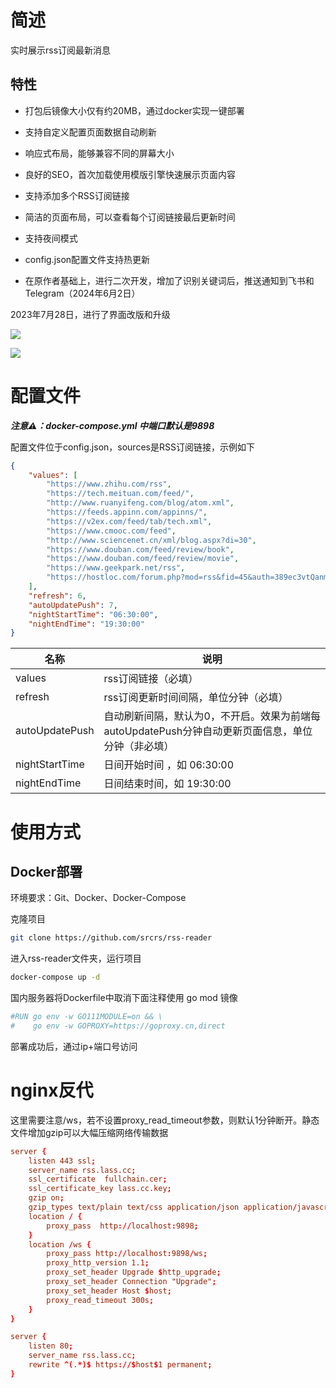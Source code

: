 # 简述

实时展示rss订阅最新消息

## 特性

- 打包后镜像大小仅有约20MB，通过docker实现一键部署

- 支持自定义配置页面数据自动刷新

- 响应式布局，能够兼容不同的屏幕大小

- 良好的SEO，首次加载使用模版引擎快速展示页面内容

- 支持添加多个RSS订阅链接

- 简洁的页面布局，可以查看每个订阅链接最后更新时间

- 支持夜间模式

- config.json配置文件支持热更新

- 在原作者基础上，进行二次开发，增加了识别关键词后，推送通知到飞书和Telegram（2024年6月2日）

  
2023年7月28日，进行了界面改版和升级

![](pc.png)

![](mobile.png)

# 配置文件

***注意⚠：docker-compose.yml 中端口默认是9898***

配置文件位于config.json，sources是RSS订阅链接，示例如下

```json
{
    "values": [
        "https://www.zhihu.com/rss",
        "https://tech.meituan.com/feed/",
        "http://www.ruanyifeng.com/blog/atom.xml",
        "https://feeds.appinn.com/appinns/",
        "https://v2ex.com/feed/tab/tech.xml",
        "https://www.cmooc.com/feed",
        "http://www.sciencenet.cn/xml/blog.aspx?di=30",
        "https://www.douban.com/feed/review/book",
        "https://www.douban.com/feed/review/movie",
        "https://www.geekpark.net/rss",
        "https://hostloc.com/forum.php?mod=rss&fid=45&auth=389ec3vtQanmEuRoghE%2FpZPWnYCPmvwWgSa7RsfjbQ%2BJpA%2F6y6eHAx%2FKqtmPOg"
    ],
    "refresh": 6,
    "autoUpdatePush": 7,
    "nightStartTime": "06:30:00",
    "nightEndTime": "19:30:00"
}
```

名称 | 说明
-|-
values | rss订阅链接（必填）
refresh | rss订阅更新时间间隔，单位分钟（必填）
autoUpdatePush | 自动刷新间隔，默认为0，不开启。效果为前端每autoUpdatePush分钟自动更新页面信息，单位分钟（非必填）
nightStartTime | 日间开始时间 ，如 06:30:00
nightEndTime | 日间结束时间，如 19:30:00

# 使用方式

## Docker部署

环境要求：Git、Docker、Docker-Compose

克隆项目

```bash
git clone https://github.com/srcrs/rss-reader
```

进入rss-reader文件夹，运行项目

```bash
docker-compose up -d
```

国内服务器将Dockerfile中取消下面注释使用 go mod 镜像
```dockerfile
#RUN go env -w GO111MODULE=on && \
#    go env -w GOPROXY=https://goproxy.cn,direct
```

部署成功后，通过ip+端口号访问

# nginx反代

这里需要注意/ws，若不设置proxy_read_timeout参数，则默认1分钟断开。静态文件增加gzip可以大幅压缩网络传输数据

```conf
server {
    listen 443 ssl;
    server_name rss.lass.cc;
    ssl_certificate  fullchain.cer;
    ssl_certificate_key lass.cc.key;
    gzip on;
    gzip_types text/plain text/css application/json application/javascript text/xml application/xml application/xml+rss text/javascript;
    location / {
        proxy_pass  http://localhost:9898;
    }
    location /ws {
        proxy_pass http://localhost:9898/ws;
        proxy_http_version 1.1;
        proxy_set_header Upgrade $http_upgrade;
        proxy_set_header Connection "Upgrade";
        proxy_set_header Host $host;
        proxy_read_timeout 300s;
    }
}

server {
    listen 80;
    server_name rss.lass.cc;
    rewrite ^(.*)$ https://$host$1 permanent;
}
```
